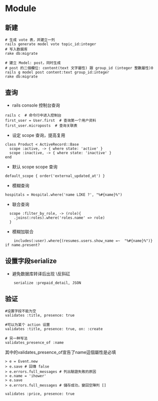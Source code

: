 # Module

## 新建
```
# 生成 vote 表，并建立一列
rails generate model vote topic_id:integer
# 写入数据库
rake db:migrate

# 建立 Model: post，同时生成
# post 的二個欄位: content(text 文字屬性) 跟 group_id (integer 整數屬性)0
rails g model post content:text group_id:integer
rake db:migrate
```

## 查询

- rails console 控制台查询
```
rails c  # 命令行中进入控制台
first_user = User.first  # 查询第一个用户资料
first_user.microposts  # 查询关联表
```

- 设定 scope 查询，提高复用
```
class Product < ActiveRecord::Base
  scope :active, -> { where state: 'active' }
  scope :inactive, -> { where state: 'inactive' }
end
```


- 默认 scope scope 查询
```
default_scope { order('external_updated_at') }
```

- 模糊查询
```
hospitals = Hospital.where('name LIKE ?', "%#{name}%")
```

- 联合查询
```
  scope :filter_by_role, -> (role){
    .joins(:roles).where('roles.name' => role)
  }
```

- 模糊加联合
```
    includes(:user).where{(resumes.users.show_name =~  "%#{name}%")} if name.present?
```

## 设置字段serialize
- 避免数据库转译后出现 \反斜矼
```
    serialize :prepaid_detail, JSON
```

## 验证
```
#设置字段不能为空
validates :title, presence: true

#可以为某个 action 设置
validates :title, presence: true, on: :create

# 另一种写法
validates_presence_of :name
```

其中的validates_presence_of宣告了name這個屬性是必填
```
> e = Event.new
> e.save # 回傳 false
> e.errors.full_messages # 列出驗證失敗的原因
> e.name = 'ihower'
> e.save
> e.errors.full_messages # 儲存成功，變回空陣列 []
```

```
validates :price, presence: true
```
